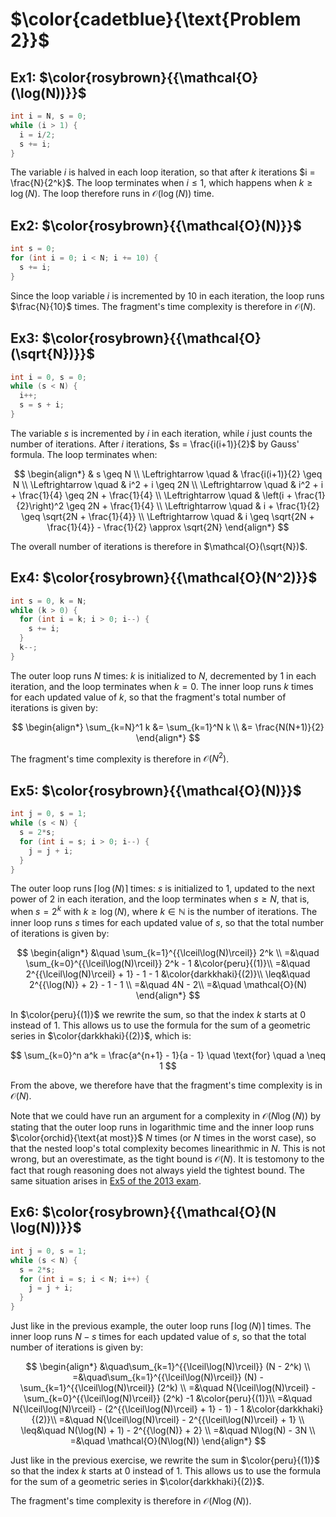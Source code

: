 # $\color{cadetblue}{\text{Problem 2}}$

## Ex1: $\color{rosybrown}{{\mathcal{O}(\log(N))}}$

```c
int i = N, s = 0;
while (i > 1) {
  i = i/2;
  s += i;
}
```

The variable $i$ is halved in each loop iteration, so that after $k$ iterations $i = \frac{N}{2^k}$. The loop terminates when $i \leq 1$, which happens when $k \geq \log(N)$. The loop therefore runs in $\mathcal{O}(\log(N))$ time.

## Ex2: $\color{rosybrown}{{\mathcal{O}(N)}}$

```c
int s = 0;
for (int i = 0; i < N; i += 10) {
  s += i;
}
```

Since the loop variable $i$ is incremented by 10 in each iteration, the loop runs $\frac{N}{10}$ times. The fragment's time complexity is therefore in $\mathcal{O}(N)$.

## Ex3: $\color{rosybrown}{{\mathcal{O}(\sqrt{N})}}$

```c
int i = 0, s = 0;
while (s < N) {
  i++;
  s = s + i;
}
```

The variable $s$ is incremented by $i$ in each iteration, while $i$ just counts the number of iterations. After $i$ iterations, $s = \frac{i(i+1)}{2}$ by Gauss' formula. The loop terminates when:

$$
\begin{align*}
& s \geq N \\
\Leftrightarrow \quad & \frac{i(i+1)}{2} \geq N \\
\Leftrightarrow \quad &  i^2 + i \geq 2N \\
\Leftrightarrow \quad & i^2 + i + \frac{1}{4} \geq 2N + \frac{1}{4} \\
\Leftrightarrow \quad & \left(i + \frac{1}{2}\right)^2 \geq 2N + \frac{1}{4} \\
\Leftrightarrow \quad & i + \frac{1}{2} \geq \sqrt{2N + \frac{1}{4}} \\
\Leftrightarrow \quad & i \geq \sqrt{2N + \frac{1}{4}} - \frac{1}{2} \approx \sqrt{2N}
\end{align*}
$$

The overall number of iterations is therefore in $\mathcal{O}(\sqrt{N})$.

## Ex4: $\color{rosybrown}{{\mathcal{O}(N^2)}}$

```c
int s = 0, k = N;
while (k > 0) {
  for (int i = k; i > 0; i--) {
    s += i;
  }
  k--;
}
```

The outer loop runs $N$ times: $k$ is initialized to $N$, decremented by $1$ in each iteration, and the loop terminates when $k = 0$. The inner loop runs $k$ times for each updated value of $k$, so that the fragment's total number of iterations is given by:

$$
\begin{align*}
\sum_{k=N}^1 k &= \sum_{k=1}^N k \\
&= \frac{N(N+1)}{2}
\end{align*}
$$

The fragment's time complexity is therefore in $\mathcal{O}(N^2)$.

## Ex5: $\color{rosybrown}{{\mathcal{O}(N)}}$

```c
int j = 0, s = 1;
while (s < N) {
  s = 2*s;
  for (int i = s; i > 0; i--) {
    j = j + i;
  }
}
```

The outer loop runs $\lceil\log(N)\rceil$ times: $s$ is initialized to $1$, updated to the next power of $2$ in each iteration, and the loop terminates when $s \geq N$, that is, when $s = 2^k$ with $k \geq \log(N)$, where $k \in \mathbb{N}$ is the number of iterations.
The inner loop runs $s$ times for each updated value of $s$, so that the total number of iterations is given by:

$$
\begin{align*}
&\quad \sum_{k=1}^{{\lceil\log(N)\rceil}} 2^k \\
=&\quad \sum_{k=0}^{{\lceil\log(N)\rceil}} 2^k - 1 &\color{peru}{(1)}\\
=&\quad 2^{{\lceil\log(N)\rceil} + 1} - 1 - 1 &\color{darkkhaki}{(2)}\\
\leq&\quad  2^{{\log(N)} + 2} - 1 - 1 \\
=&\quad 4N - 2\\
=&\quad \mathcal{O}(N)
\end{align*}
$$

In $\color{peru}{(1)}$ we rewrite the sum, so that the index $k$ starts at $0$ instead of $1$. This allows us to use the formula for the sum of a geometric series in $\color{darkkhaki}{(2)}$, which is:

$$
\sum_{k=0}^n a^k = \frac{a^{n+1} - 1}{a - 1} \quad \text{for} \quad a \neq 1
$$

From the above, we therefore have that the fragment's time complexity is in $\mathcal{O}(N)$.

Note that we could have run an argument for a complexity in $\mathcal{O}(N \log(N))$ by stating that the outer loop runs in logarithmic time and the inner loop runs $\color{orchid}{\text{at most}}$ $N$ times (or $N$ times in the worst case), so that the nested loop's total complexity becomes linearithmic in $N$. This is not wrong, but an overestimate, as the tight bound is $\mathcal{O}(N)$. It is testomony to the fact that rough reasoning does not always yield the tightest bound. The same situation arises in [Ex5 of the 2013 exam](https://github.com/pl3onasm/Imperative-programming/blob/main/IP-Finals/2013/problem3.md#ex5-colorrosybrownmathcalon).

## Ex6: $\color{rosybrown}{{\mathcal{O}(N \log(N))}}$

```c
int j = 0, s = 1;
while (s < N) {
  s = 2*s;
  for (int i = s; i < N; i++) {
    j = j + i;
  }
}
```

Just like in the previous example, the outer loop runs $\lceil\log(N)\rceil$ times. The inner loop runs $N - s$ times for each updated value of $s$, so that the total number of iterations is given by:

$$
\begin{align*}
&\quad\sum_{k=1}^{{\lceil\log(N)\rceil}} (N - 2^k) \\
=&\quad\sum_{k=1}^{{\lceil\log(N)\rceil}} (N) - \sum_{k=1}^{{\lceil\log(N)\rceil}} (2^k) \\
=&\quad N{\lceil\log(N)\rceil} - \sum_{k=0}^{{\lceil\log(N)\rceil}} (2^k) -1 &\color{peru}{(1)}\\
=&\quad N{\lceil\log(N)\rceil} - (2^{{\lceil\log(N)\rceil} + 1} - 1) - 1 &\color{darkkhaki}{(2)}\\
=&\quad N{\lceil\log(N)\rceil} - 2^{{\lceil\log(N)\rceil} + 1} \\
 \leq&\quad N(\log(N) + 1) - 2^{{\log(N)} + 2} \\
=&\quad N\log(N) - 3N \\
=&\quad \mathcal{O}(N\log(N))
\end{align*}
$$

Just like in the previous exercise, we rewrite the sum in $\color{peru}{(1)}$ so that the index $k$ starts at $0$ instead of $1$. This allows us to use the formula for the sum of a geometric series in $\color{darkkhaki}{(2)}$.

The fragment's time complexity is therefore in $\mathcal{O}(N \log(N))$.
